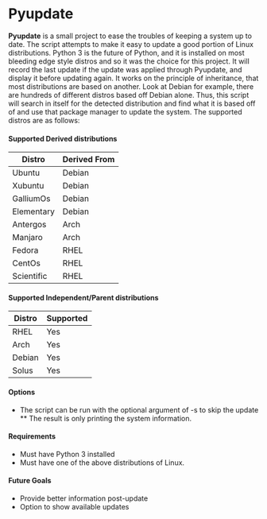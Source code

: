 # Pyupdate
**Pyupdate** is a small project to ease the troubles of keeping a system up to date.
The script attempts to make it easy to update a good portion of Linux distributions.
Python 3 is the future of Python, and it is installed on most bleeding edge style
distros and so it was the choice for this project. It will record the last update
if the update was applied through Pyupdate, and display it before updating again.
It works on the principle of inheritance, that most distributions are based on another.
Look at Debian for example, there are hundreds of different distros based off Debian alone.
Thus, this script will search in itself for the detected distribution and find what it is
based off of and use that package manager to update the system. The supported distros are as
follows:

#### Supported Derived distributions
| Distro          | Derived From     |
| --------------- | ---------------- |
| Ubuntu          | Debian           |
| Xubuntu         | Debian           |
| GalliumOs       | Debian           |
| Elementary      | Debian           |
| Antergos        | Arch             |
| Manjaro         | Arch             |
| Fedora          | RHEL             |
| CentOs          | RHEL             |
| Scientific      | RHEL             |

#### Supported Independent/Parent distributions
| Distro          | Supported        |
| --------------- | ---------------- |
| RHEL            | Yes              |
| Arch            | Yes              |
| Debian          | Yes              |
| Solus           | Yes              |

#### Options
* The script can be run with the optional argument of -s to skip the update
** The result is only printing the system information.

#### Requirements
* Must have Python 3 installed
* Must have one of the above distributions of Linux.

#### Future Goals
* Provide better information post-update
* Option to show available updates
